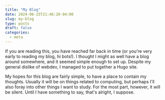 ```yaml
---
title: "My Blog"
date: 2024-06-25T21:46:20-04:00
slug: my-blog
type: posts
draft: false
categories:
  - meta
---
```


If you are reading this, you have reached far back in time (or you're very early to reading my blog, hi bots!).
I thought I might as well have a blog around somewhere, and it seemed simple enough to set up.
Despite my general dislike of webdev, I managed to put together a Hugo site.

My hopes for this blog are fairly simple, to have a place to contain my thoughts.
Usually it will be on things related to computing, but perhaps I'll also foray into other things I want to study.
For the most part, however, it will be silent.  Until I have something to say, that's alright, I suppose.
